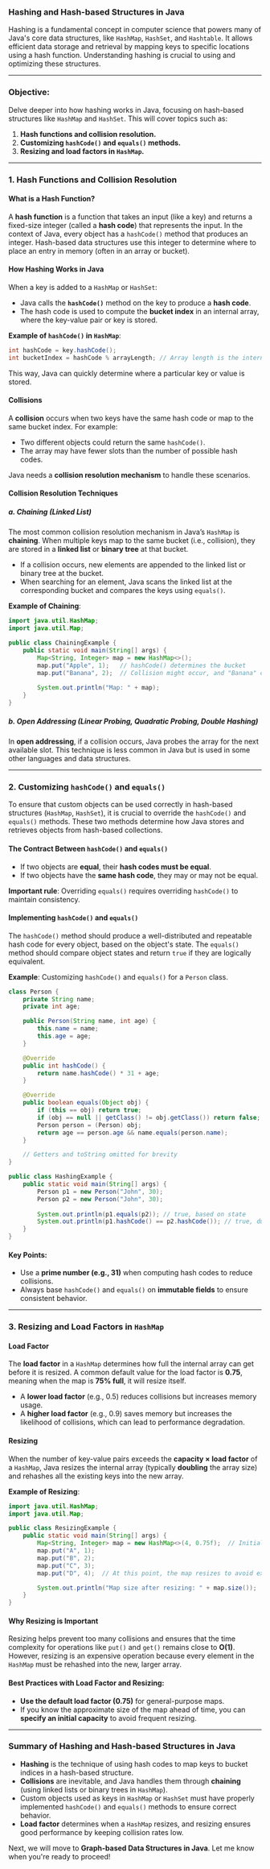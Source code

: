 ### Hashing and Hash-based Structures in Java

Hashing is a fundamental concept in computer science that powers many of Java's core data structures, like `HashMap`, `HashSet`, and `Hashtable`. It allows efficient data storage and retrieval by mapping keys to specific locations using a hash function. Understanding hashing is crucial to using and optimizing these structures.

---

### **Objective:**
Delve deeper into how hashing works in Java, focusing on hash-based structures like `HashMap` and `HashSet`. This will cover topics such as:
1. **Hash functions and collision resolution.**
2. **Customizing `hashCode()` and `equals()` methods.**
3. **Resizing and load factors in `HashMap`.**

---

### 1. **Hash Functions and Collision Resolution**

#### **What is a Hash Function?**

A **hash function** is a function that takes an input (like a key) and returns a fixed-size integer (called a **hash code**) that represents the input. In the context of Java, every object has a `hashCode()` method that produces an integer. Hash-based data structures use this integer to determine where to place an entry in memory (often in an array or bucket).

#### **How Hashing Works in Java**

When a key is added to a `HashMap` or `HashSet`:
- Java calls the **`hashCode()`** method on the key to produce a **hash code**.
- The hash code is used to compute the **bucket index** in an internal array, where the key-value pair or key is stored.

**Example of `hashCode()` in `HashMap`**:
```java
int hashCode = key.hashCode();
int bucketIndex = hashCode % arrayLength; // Array length is the internal storage size
```

This way, Java can quickly determine where a particular key or value is stored.

#### **Collisions**

A **collision** occurs when two keys have the same hash code or map to the same bucket index. For example:
- Two different objects could return the same `hashCode()`.
- The array may have fewer slots than the number of possible hash codes.

Java needs a **collision resolution mechanism** to handle these scenarios.

#### **Collision Resolution Techniques**

##### a. **Chaining (Linked List)**

The most common collision resolution mechanism in Java’s `HashMap` is **chaining**. When multiple keys map to the same bucket (i.e., collision), they are stored in a **linked list** or **binary tree** at that bucket.

- If a collision occurs, new elements are appended to the linked list or binary tree at the bucket.
- When searching for an element, Java scans the linked list at the corresponding bucket and compares the keys using `equals()`.

**Example of Chaining**:
```java
import java.util.HashMap;
import java.util.Map;

public class ChainingExample {
    public static void main(String[] args) {
        Map<String, Integer> map = new HashMap<>();
        map.put("Apple", 1);   // hashCode() determines the bucket
        map.put("Banana", 2);  // Collision might occur, and "Banana" could be placed in the same bucket as "Apple"
        
        System.out.println("Map: " + map);
    }
}
```

##### b. **Open Addressing (Linear Probing, Quadratic Probing, Double Hashing)**

In **open addressing**, if a collision occurs, Java probes the array for the next available slot. This technique is less common in Java but is used in some other languages and data structures.

---

### 2. **Customizing `hashCode()` and `equals()`**

To ensure that custom objects can be used correctly in hash-based structures (`HashMap`, `HashSet`), it is crucial to override the `hashCode()` and `equals()` methods. These two methods determine how Java stores and retrieves objects from hash-based collections.

#### **The Contract Between `hashCode()` and `equals()`**

- If two objects are **equal**, their **hash codes must be equal**.
- If two objects have the **same hash code**, they may or may not be equal.

**Important rule**: Overriding `equals()` requires overriding `hashCode()` to maintain consistency.

#### **Implementing `hashCode()` and `equals()`**

The `hashCode()` method should produce a well-distributed and repeatable hash code for every object, based on the object's state. The `equals()` method should compare object states and return `true` if they are logically equivalent.

**Example**: Customizing `hashCode()` and `equals()` for a `Person` class.
```java
class Person {
    private String name;
    private int age;

    public Person(String name, int age) {
        this.name = name;
        this.age = age;
    }

    @Override
    public int hashCode() {
        return name.hashCode() * 31 + age;
    }

    @Override
    public boolean equals(Object obj) {
        if (this == obj) return true;
        if (obj == null || getClass() != obj.getClass()) return false;
        Person person = (Person) obj;
        return age == person.age && name.equals(person.name);
    }

    // Getters and toString omitted for brevity
}

public class HashingExample {
    public static void main(String[] args) {
        Person p1 = new Person("John", 30);
        Person p2 = new Person("John", 30);
        
        System.out.println(p1.equals(p2)); // true, based on state
        System.out.println(p1.hashCode() == p2.hashCode()); // true, due to consistent hashCode
    }
}
```

#### **Key Points**:
- Use a **prime number (e.g., 31)** when computing hash codes to reduce collisions.
- Always base `hashCode()` and `equals()` on **immutable fields** to ensure consistent behavior.

---

### 3. **Resizing and Load Factors in `HashMap`**

#### **Load Factor**

The **load factor** in a `HashMap` determines how full the internal array can get before it is resized. A common default value for the load factor is **0.75**, meaning when the map is **75% full**, it will resize itself.

- A **lower load factor** (e.g., 0.5) reduces collisions but increases memory usage.
- A **higher load factor** (e.g., 0.9) saves memory but increases the likelihood of collisions, which can lead to performance degradation.

#### **Resizing**

When the number of key-value pairs exceeds the **capacity × load factor** of a `HashMap`, Java resizes the internal array (typically **doubling** the array size) and rehashes all the existing keys into the new array.

**Example of Resizing**:
```java
import java.util.HashMap;
import java.util.Map;

public class ResizingExample {
    public static void main(String[] args) {
        Map<String, Integer> map = new HashMap<>(4, 0.75f);  // Initial capacity = 4, load factor = 0.75
        map.put("A", 1);
        map.put("B", 2);
        map.put("C", 3);
        map.put("D", 4);  // At this point, the map resizes to avoid exceeding the load factor

        System.out.println("Map size after resizing: " + map.size());  // Output: 4
    }
}
```

#### **Why Resizing is Important**

Resizing helps prevent too many collisions and ensures that the time complexity for operations like `put()` and `get()` remains close to **O(1)**. However, resizing is an expensive operation because every element in the `HashMap` must be rehashed into the new, larger array.

#### **Best Practices with Load Factor and Resizing**:
- **Use the default load factor (0.75)** for general-purpose maps.
- If you know the approximate size of the map ahead of time, you can **specify an initial capacity** to avoid frequent resizing.

---

### Summary of Hashing and Hash-based Structures in Java

- **Hashing** is the technique of using hash codes to map keys to bucket indices in a hash-based structure.
- **Collisions** are inevitable, and Java handles them through **chaining** (using linked lists or binary trees in `HashMap`).
- Custom objects used as keys in `HashMap` or `HashSet` must have properly implemented `hashCode()` and `equals()` methods to ensure correct behavior.
- **Load factor** determines when a `HashMap` resizes, and resizing ensures good performance by keeping collision rates low.

Next, we will move to **Graph-based Data Structures in Java**. Let me know when you're ready to proceed!